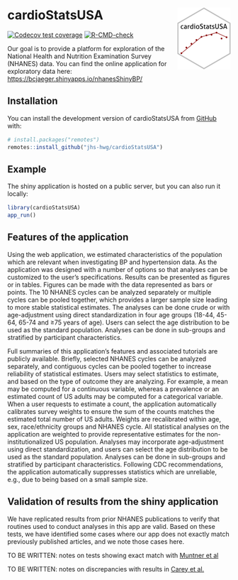 
<!-- README.md is generated from README.Rmd. Please edit that file -->

# cardioStatsUSA <a href="https://jhs-hwg.github.io/cardioStatsUSA/"><img src="man/figures/logo.png" align="right" height="139" /></a>

<!-- badges: start -->

[![Codecov test
coverage](https://codecov.io/gh/jhs-hwg/cardioStatsUSA/branch/main/graph/badge.svg)](https://app.codecov.io/gh/jhs-hwg/cardioStatsUSA?branch=main)
[![R-CMD-check](https://github.com/jhs-hwg/cardioStatsUSA/actions/workflows/R-CMD-check.yaml/badge.svg)](https://github.com/jhs-hwg/cardioStatsUSA/actions/workflows/R-CMD-check.yaml)
<!-- badges: end -->

Our goal is to provide a platform for exploration of the National Health
and Nutrition Examination Survey (NHANES) data. You can find the online
application for exploratory data here:
<https://bcjaeger.shinyapps.io/nhanesShinyBP/>

## Installation

You can install the development version of cardioStatsUSA from
[GitHub](https://github.com/) with:

``` r
# install.packages("remotes")
remotes::install_github("jhs-hwg/cardioStatsUSA")
```

## Example

The shiny application is hosted on a public server, but you can also run
it locally:

``` r
library(cardioStatsUSA)
app_run()
```

<!-- ## TODO list -->
<!-- - Write vignettes for tests of the app -->
<!-- - Write vignette for medication data -->
<!-- - Replication with AB's group -->
<!-- - Incorporate suppression of unreliable estimates -->
<!-- - Documentation/demos for R functions used in the app -->
<!-- - Tutorial videos -->
<!-- - Do we need to use AF weights? -->

## Features of the application

Using the web application, we estimated characteristics of the
population which are relevant when investigating BP and hypertension
data. As the application was designed with a number of options so that
analyses can be customized to the user’s specifications. Results can be
presented as figures or in tables. Figures can be made with the data
represented as bars or points. The 10 NHANES cycles can be analyzed
separately or multiple cycles can be pooled together, which provides a
larger sample size leading to more stable statistical estimates. The
analyses can be done crude or with age-adjustment using direct
standardization in four age groups (18-44, 45-64, 65-74 and ≥75 years of
age). Users can select the age distribution to be used as the standard
population. Analyses can be done in sub-groups and stratified by
participant characteristics.

Full summaries of this application’s features and associated tutorials
are publicly available. Briefly, selected NHANES cycles can be analyzed
separately, and contiguous cycles can be pooled together to increase
reliability of statistical estimates. Users may select statistics to
estimate, and based on the type of outcome they are analyzing. For
example, a mean may be computed for a continuous variable, whereas a
prevalence or an estimated count of US adults may be computed for a
categorical variable. When a user requests to estimate a count, the
application automatically calibrates survey weights to ensure the sum of
the counts matches the estimated total number of US adults. Weights are
recalibrated within age, sex, race/ethnicity groups and NHANES cycle.
All statistical analyses on the application are weighted to provide
representative estimates for the non-institutionalized US population.
Analyses may incorporate age-adjustment using direct standardization,
and users can select the age distribution to be used as the standard
population. Analyses can be done in sub-groups and stratified by
participant characteristics. Following CDC recommendations, the
application automatically suppresses statistics which are unreliable,
e.g., due to being based on a small sample size.

## Validation of results from the shiny application

We have replicated results from prior NHANES publications to verify that
routines used to conduct analyses in this app are valid. Based on these
tests, we have identified some cases where our app does not exactly
match previously published articles, and we note those cases here.

TO BE WRITTEN: notes on tests showing exact match with [Muntner et
al](https://jamanetwork.com/journals/jama/fullarticle/2770254)

TO BE WRITTEN: notes on discrepancies with results in [Carey et
al.](https://www.ahajournals.org/doi/10.1161/HYPERTENSIONAHA.118.12191)
